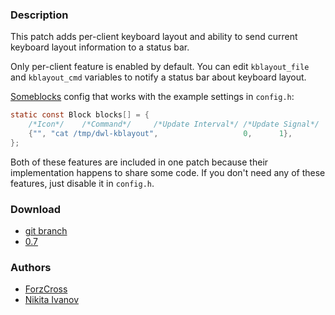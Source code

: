 ### Description
This patch adds per-client keyboard layout and ability to send current
keyboard layout information to a status bar.

Only per-client feature is enabled by default. You can edit
`kblayout_file` and `kblayout_cmd` variables to notify a status bar
about keyboard layout.

[Someblocks](https://sr.ht/~raphi/someblocks) config that works
with the example settings in `config.h`:

```c
static const Block blocks[] = {
	/*Icon*/	/*Command*/		/*Update Interval*/	/*Update Signal*/
	{"", "cat /tmp/dwl-kblayout",					0,		1},
};
```

Both of these features are included in one patch because their
implementation happens to share some code. If you don't need
any of these features, just disable it in `config.h`.

### Download
- [git branch](https://codeberg.org/nikitaivanov/dwl/src/branch/kblayout)
- [0.7](https://codeberg.org/dwl/dwl-patches/raw/branch/main/patches/kblayout/kblayout.patch)

### Authors
- [ForzCross](https://codeberg.org/ForzCross)
- [Nikita Ivanov](https://github.com/NikitaIvanovV)
